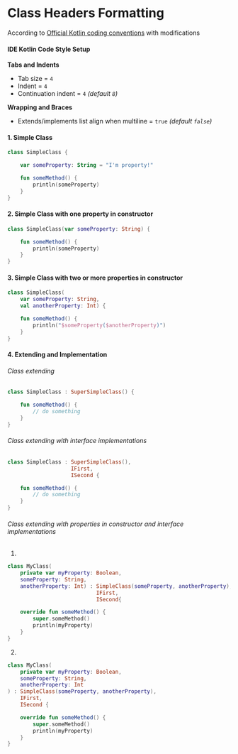 # Class Headers Formatting

According to [Official Kotlin coding conventions](https://kotlinlang.org/docs/reference/coding-conventions.html) with modifications

#### IDE Kotlin Code Style Setup

**Tabs and Indents**
* Tab size = `4`
* Indent = `4`
* Continuation indent = `4` *(default `8`)*

**Wrapping and Braces**
* Extends/implements list align when multiline = `true` *(default `false`)*


#### 1. Simple Class
```Kotlin
class SimpleClass {

    var someProperty: String = "I'm property!"

    fun someMethod() {
        println(someProperty)
    }
}
```

#### 2. Simple Class with one property in constructor
```kotlin
class SimpleClass(var someProperty: String) {

    fun someMethod() {
        println(someProperty)
    }
}
```

#### 3. Simple Class with two or more properties in constructor
```kotlin
class SimpleClass(
    var someProperty: String,
    val anotherProperty: Int) {

    fun someMethod() {
        println("$someProperty($anotherProperty)")
    }
}
```

#### 4. Extending and Implementation

###### Class extending
```kotlin
class SimpleClass : SuperSimpleClass() {

    fun someMethod() {
        // do something
    }
}
```
###### Class extending with interface implementations
```kotlin
class SimpleClass : SuperSimpleClass(),
                    IFirst,
                    ISecond {

    fun someMethod() {
        // do something
    }
}
```
###### Class extending with properties in constructor and interface implementations

1.
```kotlin
class MyClass(
    private var myProperty: Boolean,
    someProperty: String,
    anotherProperty: Int) : SimpleClass(someProperty, anotherProperty),
                            IFirst,
                            ISecond{

    override fun someMethod() {
        super.someMethod()
        println(myProperty)
    }
}
```
2.
```kotlin
class MyClass(
    private var myProperty: Boolean,
    someProperty: String,
    anotherProperty: Int
) : SimpleClass(someProperty, anotherProperty),
    IFirst,
    ISecond {

    override fun someMethod() {
        super.someMethod()
        println(myProperty)
    }
}
```
